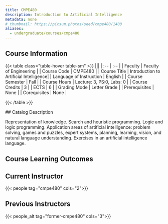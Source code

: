 ```yaml
---
title: CMPE480
description: Introduction to Artificial Intelligence
metadata: none
# thumbnail: https://picsum.photos/seed/cmpe480/1400
aliases:
  - undergraduate/courses/cmpe480
---
```

## Course Information

<!-- prettier-ignore-start -->
{{< table class="table-hover table-sm" >}}
|||
| :-- | :-- |
| Faculty | Faculty of Engineering |
| Course Code | CMPE480 |
| Course Title | Introduction to Artificial Intelligence|
| Language of Instruction | English |
| Course Semester | Fall |
| Course Hours | Lecture: 3, PS:0, Labs: 0 |
| Course Credits | 3 |
| ECTS | 6 |
| Grading Mode | Letter Grade |
| Prerequisites | None |
| Corequisites | None |

{{< /table >}}
<!-- prettier-ignore-end -->## Catalog Description

Representation of knowledge. Search and heuristic programming. Logic and logic programming. Application areas of artificial intelligence: problem solving, games and puzzles, expert systems, planning, learning, vision, and natural language understanding. Exercises in an artificial intelligence language.

## Course Learning Outcomes

## Current Instructor

{{< people tag="cmpe480" cols="2">}}

## Previous Instructors

{{< people_alt tag="former-cmpe480" cols="3">}}

